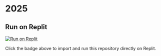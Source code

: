 # 2025


## Run on Replit

[![Run on Replit](https://replit.com/badge?caption=Run%20on%20Replit&color=3b82f6&variant=plain&logo=true&radius=6&theme=light)](https://replit.com/github/Len-PGH/2025)

Click the badge above to import and run this repository directly on Replit.
